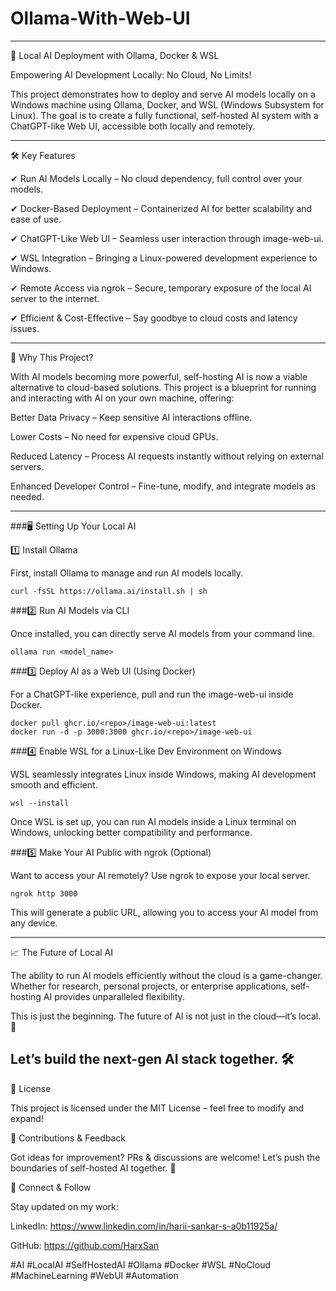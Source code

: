 # Ollama-With-Web-UI
---
🚀 Local AI Deployment with Ollama, Docker & WSL


Empowering AI Development Locally: No Cloud, No Limits!


This project demonstrates how to deploy and serve AI models locally on a Windows machine using Ollama, Docker, and WSL (Windows Subsystem for Linux). The goal is to create a fully functional, self-hosted AI system with a ChatGPT-like Web UI, accessible both locally and remotely.

---
🛠️ Key Features


✔ Run AI Models Locally – No cloud dependency, full control over your models.


✔ Docker-Based Deployment – Containerized AI for better scalability and ease of use.


✔ ChatGPT-Like Web UI – Seamless user interaction through image-web-ui.


✔ WSL Integration – Bringing a Linux-powered development experience to Windows.


✔ Remote Access via ngrok – Secure, temporary exposure of the local AI server to the internet.


✔ Efficient & Cost-Effective – Say goodbye to cloud costs and latency issues.


---


📌 Why This Project?


With AI models becoming more powerful, self-hosting AI is now a viable alternative to cloud-based solutions. This project is a blueprint for running and interacting with AI on your own machine, offering:


Better Data Privacy – Keep sensitive AI interactions offline.


Lower Costs – No need for expensive cloud GPUs.


Reduced Latency – Process AI requests instantly without relying on external servers.


Enhanced Developer Control – Fine-tune, modify, and integrate models as needed.


---


###🖥️ Setting Up Your Local AI


1️⃣ Install Ollama


First, install Ollama to manage and run AI models locally.

```curl -fsSL https://ollama.ai/install.sh | sh```


###2️⃣ Run AI Models via CLI


Once installed, you can directly serve AI models from your command line.


```ollama run <model_name>```


###3️⃣ Deploy AI as a Web UI (Using Docker)


For a ChatGPT-like experience, pull and run the image-web-ui inside Docker.


```
docker pull ghcr.io/<repo>/image-web-ui:latest
docker run -d -p 3000:3000 ghcr.io/<repo>/image-web-ui
```


###4️⃣ Enable WSL for a Linux-Like Dev Environment on Windows


WSL seamlessly integrates Linux inside Windows, making AI development smooth and efficient.


```wsl --install```


Once WSL is set up, you can run AI models inside a Linux terminal on Windows, unlocking better compatibility and performance.


###5️⃣ Make Your AI Public with ngrok (Optional)


Want to access your AI remotely? Use ngrok to expose your local server.


```ngrok http 3000```


This will generate a public URL, allowing you to access your AI model from any device.

---

📈 The Future of Local AI


The ability to run AI models efficiently without the cloud is a game-changer. Whether for research, personal projects, or enterprise applications, self-hosting AI provides unparalleled flexibility.


This is just the beginning. The future of AI is not just in the cloud—it’s local. 🚀


Let’s build the next-gen AI stack together. 🛠️
---


📜 License


This project is licensed under the MIT License – feel free to modify and expand!


📩 Contributions & Feedback


Got ideas for improvement? PRs & discussions are welcome! Let’s push the boundaries of self-hosted AI together. 🚀

🔗 Connect & Follow


Stay updated on my work:


LinkedIn: https://www.linkedin.com/in/harii-sankar-s-a0b11925a/


GitHub: https://github.com/HarxSan


#AI #LocalAI #SelfHostedAI #Ollama #Docker #WSL #NoCloud #MachineLearning #WebUI #Automation
